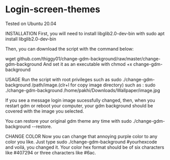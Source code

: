 # Login-screen-themes
Tested on Ubuntu 20.04



INSTALLATION
First, you will need to install libglib2.0-dev-bin with 
sudo apt install libglib2.0-dev-bin

Then, you can download the script with the command below:

wget github.com/thiggy01/change-gdm-background/raw/master/change-gdm-background
And set it as an executable with chmod +x change-gdm-background

USAGE
Run the script with root privileges such as sudo ./change-gdm-background /path/image.(clr+l for copy image directory)
such as : sudo ./change-gdm-background /home/pakhi/Downloads/Wallpaper/image.jpg

If you see a message login image sucessfully changed, then, when you restart gdm or reboot your computer, your gdm background should be covered with the image you selected.

You can restore your original gdm theme any time with sudo ./change-gdm-background --restore.

CHANGE COLOR
Now you can change that annoying purple color to any color you like. Just type sudo ./change-gdm-background \#yourhexcode and voilá, you changed it. Your color hex format should be of six characters like \#407294 or three characters like \#6ac.
